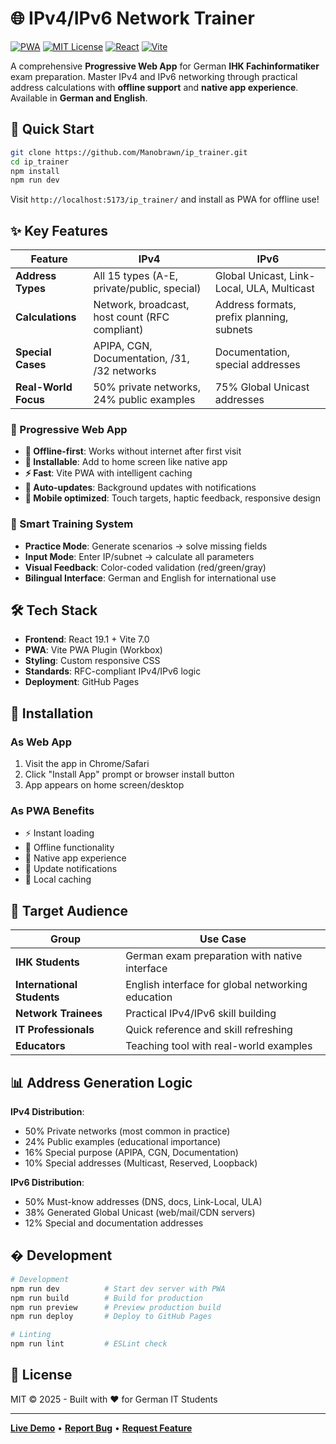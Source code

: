 # 🌐 IPv4/IPv6 Network Trainer

[![PWA](https://img.shields.io/badge/PWA-enabled-blue?logo=pwa)](https://web.dev/progressive-web-apps/)
[![MIT License](https://img.shields.io/badge/License-MIT-green.svg)](https://choosealicense.com/licenses/mit/)
[![React](https://img.shields.io/badge/React-19.1.0-blue?logo=react)](https://reactjs.org/)
[![Vite](https://img.shields.io/badge/Vite-7.0.0-yellow?logo=vite)](https://vitejs.dev/)

A comprehensive **Progressive Web App** for German **IHK Fachinformatiker** exam preparation. Master IPv4 and IPv6 networking through practical address calculations with **offline support** and **native app experience**. Available in **German and English**.

## 🚀 Quick Start

```bash
git clone https://github.com/Manobrawn/ip_trainer.git
cd ip_trainer
npm install
npm run dev
```

Visit `http://localhost:5173/ip_trainer/` and install as PWA for offline use!

## ✨ Key Features

| Feature              | IPv4                                           | IPv6                                       |
| -------------------- | ---------------------------------------------- | ------------------------------------------ |
| **Address Types**    | All 15 types (A-E, private/public, special)    | Global Unicast, Link-Local, ULA, Multicast |
| **Calculations**     | Network, broadcast, host count (RFC compliant) | Address formats, prefix planning, subnets  |
| **Special Cases**    | APIPA, CGN, Documentation, /31, /32 networks   | Documentation, special addresses           |
| **Real-World Focus** | 50% private networks, 24% public examples      | 75% Global Unicast addresses               |

### 📱 Progressive Web App

-   **🔄 Offline-first**: Works without internet after first visit
-   **📲 Installable**: Add to home screen like native app
-   **⚡ Fast**: Vite PWA with intelligent caching
-   **🔄 Auto-updates**: Background updates with notifications
-   **📱 Mobile optimized**: Touch targets, haptic feedback, responsive design

### 🎯 Smart Training System

-   **Practice Mode**: Generate scenarios → solve missing fields
-   **Input Mode**: Enter IP/subnet → calculate all parameters
-   **Visual Feedback**: Color-coded validation (red/green/gray)
-   **Bilingual Interface**: German and English for international use

## 🛠️ Tech Stack

-   **Frontend**: React 19.1 + Vite 7.0
-   **PWA**: Vite PWA Plugin (Workbox)
-   **Styling**: Custom responsive CSS
-   **Standards**: RFC-compliant IPv4/IPv6 logic
-   **Deployment**: GitHub Pages

## 📱 Installation

### As Web App

1. Visit the app in Chrome/Safari
2. Click "Install App" prompt or browser install button
3. App appears on home screen/desktop

### As PWA Benefits

-   ⚡ Instant loading
-   🔄 Offline functionality
-   📱 Native app experience
-   🔔 Update notifications
-   💾 Local caching

## 🎯 Target Audience

| Group                      | Use Case                                          |
| -------------------------- | ------------------------------------------------- |
| **IHK Students**           | German exam preparation with native interface     |
| **International Students** | English interface for global networking education |
| **Network Trainees**       | Practical IPv4/IPv6 skill building                |
| **IT Professionals**       | Quick reference and skill refreshing              |
| **Educators**              | Teaching tool with real-world examples            |

## 📊 Address Generation Logic

**IPv4 Distribution**:

-   50% Private networks (most common in practice)
-   24% Public examples (educational importance)
-   16% Special purpose (APIPA, CGN, Documentation)
-   10% Special addresses (Multicast, Reserved, Loopback)

**IPv6 Distribution**:

-   50% Must-know addresses (DNS, docs, Link-Local, ULA)
-   38% Generated Global Unicast (web/mail/CDN servers)
-   12% Special and documentation addresses

## � Development

```bash
# Development
npm run dev          # Start dev server with PWA
npm run build        # Build for production
npm run preview      # Preview production build
npm run deploy       # Deploy to GitHub Pages

# Linting
npm run lint         # ESLint check
```

## 📄 License

MIT © 2025 - Built with ❤️ for German IT Students

---

**[Live Demo](https://manobrawn.github.io/ip_trainer/)** • **[Report Bug](https://github.com/Manobrawn/ip_trainer/issues)** • **[Request Feature](https://github.com/Manobrawn/ip_trainer/issues)**
